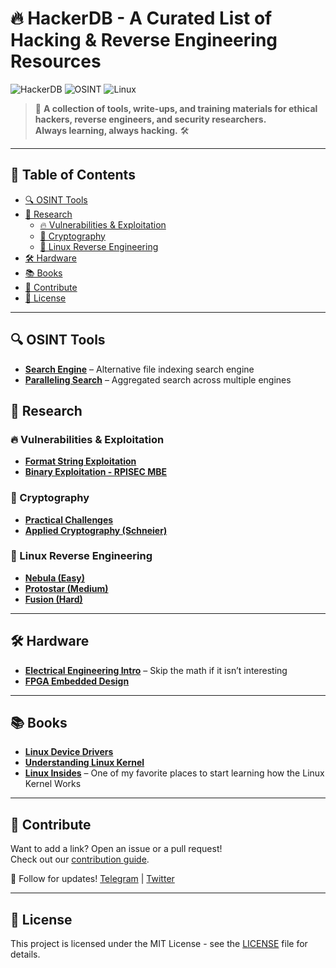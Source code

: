 # 🔥 HackerDB - A Curated List of Hacking & Reverse Engineering Resources

![HackerDB](https://img.shields.io/badge/Hacking-Resources-blue?style=flat-square) ![OSINT](https://img.shields.io/badge/OSINT-Tools-red?style=flat-square) ![Linux](https://img.shields.io/badge/Linux-Kernel%20Exploitation-green?style=flat-square)

> 📌 **A collection of tools, write-ups, and training materials for ethical hackers, reverse engineers, and security researchers.**  
> **Always learning, always hacking.** 🛠️

---

## 📖 Table of Contents
- [🔍 OSINT Tools](#-osint-tools)
- [📖 Research](#-research)
  - [🔥 Vulnerabilities & Exploitation](#-vulnerabilities--exploitation)
  - [🔐 Cryptography](#-cryptography)
  - [🐧 Linux Reverse Engineering](#-linux-reverse-engineering)
- [🛠️ Hardware](#️-hardware)
- [📚 Books](#-books)
- [🚀 Contribute](#-contribute)
- [📜 License](#-license)

---

## 🔍 OSINT Tools
- **[Search Engine](https://mmnt.ru/int)** – Alternative file indexing search engine
- **[Paralleling Search](https://etools.ch)** – Aggregated search across multiple engines

## 📖 Research
### 🔥 Vulnerabilities & Exploitation
- **[Format String Exploitation](https://www.cgsecurity.org/Articles/SecProg/Art4/)**  
- **[Binary Exploitation - RPISEC MBE](https://github.com/RPISEC/MBE)**

### 🔐 Cryptography
- **[Practical Challenges](https://cryptopals.com/)**
- **[Applied Cryptography (Schneier)](https://mrajacse.files.wordpress.com/2012/01/applied-cryptography-2nd-ed-b-schneier.pdf)**

### 🐧 Linux Reverse Engineering
- **[Nebula (Easy)](https://exploit-exercises.lains.space/nebula/)**
- **[Protostar (Medium)](https://exploit-exercises.lains.space/protostar/)**
- **[Fusion (Hard)](https://exploit-exercises.lains.space/fusion/)**

---

## 🛠️ Hardware
- **[Electrical Engineering Intro](https://www.khanacademy.org/science/electrical-engineering)** – Skip the math if it isn’t interesting
- **[FPGA Embedded Design](https://www.udemy.com/course/fpga-embedded-design-verilog/)**

---

## 📚 Books
- **[Linux Device Drivers](https://bootlin.com/doc/books/ldd3.pdf)**
- **[Understanding Linux Kernel](https://doc.lagout.org/operating%20system%20/linux/Understanding%20Linux%20Kernel.pdf)**
- **[Linux Insides](https://github.com/0xAX/linux-insides)** – One of my favorite places to start learning how the Linux Kernel Works

---

## 🚀 Contribute
Want to add a link? Open an issue or a pull request!  
Check out our [contribution guide](CONTRIBUTING.md).

📩 Follow for updates! [Telegram](https://t.me/TopCyberTechNews) | [Twitter](https://x.com/shayafeedman)

---

## 📜 License
This project is licensed under the MIT License - see the [LICENSE](LICENSE) file for details.
